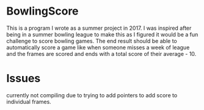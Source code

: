 # BowlingScore
This is a program I wrote as a summer project in 2017.  I was inspired after being in a summer bowling league
to make this as I figured it would be a fun challenge to score bowling games.  The end result should be able to
automatically score a game like when someone misses a week of league and the frames are scored and ends with
a total score of their average - 10.

# Issues
currently not compiling due to trying to add pointers to add score to individual frames.
